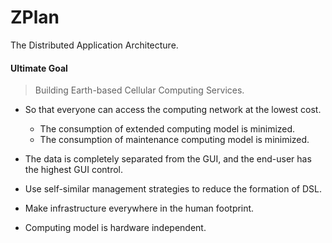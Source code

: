 # ZPlan
The Distributed Application Architecture.

#### Ultimate Goal

> Building Earth-based Cellular Computing Services.

+ So that everyone can access the computing network at the lowest cost.
  + The consumption of extended computing model is minimized.
  + The consumption of maintenance computing model is minimized.
+ The data is completely separated from the GUI, and the end-user has the highest GUI control.
+ Use self-similar management strategies to reduce the formation of DSL.

+ Make infrastructure everywhere in the human footprint.
+ Computing model is hardware independent.

